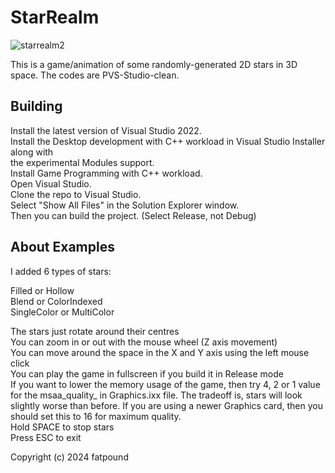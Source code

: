 # StarRealm

![starrealm2](https://github.com/fatpound/StarRealm/assets/84704675/441707c8-4ae2-42c7-bfda-f2a721d83de2)

This is a game/animation of some randomly-generated 2D stars in 3D space.
The codes are PVS-Studio-clean.

Building
--------
Install the latest version of Visual Studio 2022.\
Install the Desktop development with C++ workload in Visual Studio Installer along with\
the experimental Modules support.\
Install Game Programming with C++ workload.\
Open Visual Studio.\
Clone the repo to Visual Studio.\
Select "Show All Files" in the Solution Explorer window.\
Then you can build the project. (Select Release, not Debug)

About Examples
--------------
I added 6 types of stars:

Filled or Hollow\
Blend or ColorIndexed\
SingleColor or MultiColor

The stars just rotate around their centres\
You can zoom in or out with the mouse wheel (Z axis movement)\
You can move around the space in the X and Y axis using the left mouse click\
You can play the game in fullscreen if you build it in Release mode\
If you want to lower the memory usage of the game, then try 4, 2 or 1 value for the msaa_quality_ in Graphics.ixx file. The tradeoff is, stars will look slightly worse than before. If you are using a newer Graphics card, then you should set this to 16 for maximum quality.\
Hold SPACE to stop stars\
Press ESC to exit

Copyright (c) 2024 fatpound 
